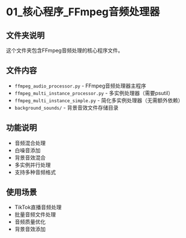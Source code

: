 # 01_核心程序_FFmpeg音频处理器

## 文件夹说明
这个文件夹包含FFmpeg音频处理的核心程序文件。

## 文件内容
- `ffmpeg_audio_processor.py` - FFmpeg音频处理器主程序
- `ffmpeg_multi_instance_processor.py` - 多实例处理器（需要psutil）
- `ffmpeg_multi_instance_simple.py` - 简化多实例处理器（无需额外依赖）
- `background_sounds/` - 背景音效文件存储目录

## 功能说明
- 音频混合处理
- 白噪音添加
- 背景音效混合
- 多实例并行处理
- 支持多种音频格式

## 使用场景
- TikTok直播音频处理
- 批量音频文件处理
- 音频质量优化
- 背景音效添加
